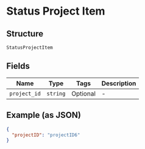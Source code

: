 
# Status Project Item

## Structure

`StatusProjectItem`

## Fields

| Name | Type | Tags | Description |
|  --- | --- | --- | --- |
| `project_id` | `string` | Optional | - |

## Example (as JSON)

```json
{
  "projectID": "projectID6"
}
```

